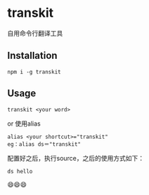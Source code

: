 # transkit
自用命令行翻译工具

## Installation
```
npm i -g transkit
```
## Usage
```
transkit <your word>
```
or
使用alias
```
alias <your shortcut>="transkit"
eg：alias ds＝"transkit"
```
配置好之后，执行source，之后的使用方式如下：
```
ds hello
```

😄😄😄
